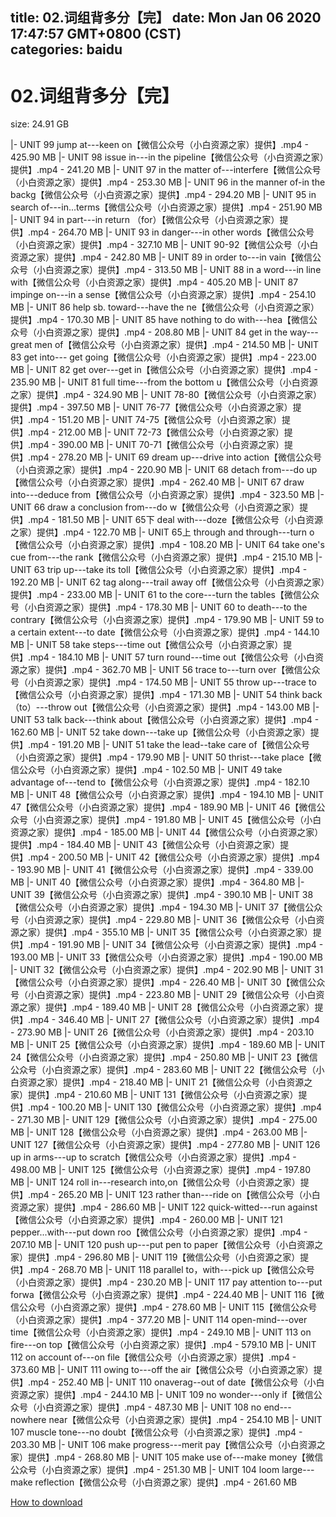 
title: 02.词组背多分【完】
date: Mon Jan 06 2020 17:47:57 GMT+0800 (CST)    
categories: baidu
---

# 02.词组背多分【完】
size: 24.91 GB
 
 
|- UNIT 99 jump at---keen on【微信公众号（小白资源之家）提供】.mp4 - 425.90 MB
|- UNIT 98 issue in---in the pipeline【微信公众号（小白资源之家）提供】.mp4 - 241.20 MB
|- UNIT 97 in the matter of---interfere【微信公众号（小白资源之家）提供】.mp4 - 253.30 MB
|- UNIT 96 in the manner of-in the backg【微信公众号（小白资源之家）提供】.mp4 - 294.20 MB
|- UNIT 95 in search of---in...terms【微信公众号（小白资源之家）提供】.mp4 - 251.90 MB
|- UNIT 94 in part---in return （for）【微信公众号（小白资源之家）提供】.mp4 - 264.70 MB
|- UNIT 93 in danger---in other words【微信公众号（小白资源之家）提供】.mp4 - 327.10 MB
|- UNIT 90-92【微信公众号（小白资源之家）提供】.mp4 - 242.80 MB
|- UNIT 89 in order to---in vain【微信公众号（小白资源之家）提供】.mp4 - 313.50 MB
|- UNIT 88 in a word---in line with【微信公众号（小白资源之家）提供】.mp4 - 405.20 MB
|- UNIT 87 impinge on---in a sense【微信公众号（小白资源之家）提供】.mp4 - 254.10 MB
|- UNIT 86 help sb. toward---have the ne【微信公众号（小白资源之家）提供】.mp4 - 170.30 MB
|- UNIT 85 have nothing to do with---hea【微信公众号（小白资源之家）提供】.mp4 - 208.80 MB
|- UNIT 84 get in the way---great men of【微信公众号（小白资源之家）提供】.mp4 - 214.50 MB
|- UNIT 83 get into--- get going【微信公众号（小白资源之家）提供】.mp4 - 223.00 MB
|- UNIT 82 get over---get in【微信公众号（小白资源之家）提供】.mp4 - 235.90 MB
|- UNIT 81 full time---from the bottom u【微信公众号（小白资源之家）提供】.mp4 - 324.90 MB
|- UNIT 78-80【微信公众号（小白资源之家）提供】.mp4 - 397.50 MB
|- UNIT 76-77【微信公众号（小白资源之家）提供】.mp4 - 151.20 MB
|- UNIT 74-75【微信公众号（小白资源之家）提供】.mp4 - 212.00 MB
|- UNIT 72-73【微信公众号（小白资源之家）提供】.mp4 - 390.00 MB
|- UNIT 70-71【微信公众号（小白资源之家）提供】.mp4 - 278.20 MB
|- UNIT 69 dream up---drive into action【微信公众号（小白资源之家）提供】.mp4 - 220.90 MB
|- UNIT 68 detach from---do up【微信公众号（小白资源之家）提供】.mp4 - 262.40 MB
|- UNIT 67 draw into---deduce from【微信公众号（小白资源之家）提供】.mp4 - 323.50 MB
|- UNIT 66 draw a conclusion from---do w【微信公众号（小白资源之家）提供】.mp4 - 181.50 MB
|- UNIT 65下 deal with---doze【微信公众号（小白资源之家）提供】.mp4 - 122.70 MB
|- UNIT 65上 through and through---turn o【微信公众号（小白资源之家）提供】.mp4 - 108.20 MB
|- UNIT 64 take one's cue from---the rank【微信公众号（小白资源之家）提供】.mp4 - 215.10 MB
|- UNIT 63 trip up---take its toll【微信公众号（小白资源之家）提供】.mp4 - 192.20 MB
|- UNIT 62 tag along---trail away off【微信公众号（小白资源之家）提供】.mp4 - 233.00 MB
|- UNIT 61 to the core---turn the tables【微信公众号（小白资源之家）提供】.mp4 - 178.30 MB
|- UNIT 60 to death---to the contrary【微信公众号（小白资源之家）提供】.mp4 - 179.90 MB
|- UNIT 59 to a certain extent---to date【微信公众号（小白资源之家）提供】.mp4 - 144.10 MB
|- UNIT 58 take steps---time out【微信公众号（小白资源之家）提供】.mp4 - 184.10 MB
|- UNIT 57 turn round---time out【微信公众号（小白资源之家）提供】.mp4 - 362.70 MB
|- UNIT 56 trace to---turn over【微信公众号（小白资源之家）提供】.mp4 - 174.50 MB
|- UNIT 55 throw up---trace to【微信公众号（小白资源之家）提供】.mp4 - 171.30 MB
|- UNIT 54 think back（to）---throw out【微信公众号（小白资源之家）提供】.mp4 - 143.00 MB
|- UNIT 53 talk back---think about【微信公众号（小白资源之家）提供】.mp4 - 162.60 MB
|- UNIT 52 take down---take up【微信公众号（小白资源之家）提供】.mp4 - 191.20 MB
|- UNIT 51 take the lead--take care of【微信公众号（小白资源之家）提供】.mp4 - 179.90 MB
|- UNIT 50 thrist---take place【微信公众号（小白资源之家）提供】.mp4 - 102.50 MB
|- UNIT 49 take advantage of---tend to【微信公众号（小白资源之家）提供】.mp4 - 182.10 MB
|- UNIT 48【微信公众号（小白资源之家）提供】.mp4 - 194.10 MB
|- UNIT 47【微信公众号（小白资源之家）提供】.mp4 - 189.90 MB
|- UNIT 46【微信公众号（小白资源之家）提供】.mp4 - 191.80 MB
|- UNIT 45【微信公众号（小白资源之家）提供】.mp4 - 185.00 MB
|- UNIT 44【微信公众号（小白资源之家）提供】.mp4 - 184.40 MB
|- UNIT 43【微信公众号（小白资源之家）提供】.mp4 - 200.50 MB
|- UNIT 42【微信公众号（小白资源之家）提供】.mp4 - 193.90 MB
|- UNIT 41【微信公众号（小白资源之家）提供】.mp4 - 339.00 MB
|- UNIT 40【微信公众号（小白资源之家）提供】.mp4 - 364.80 MB
|- UNIT 39【微信公众号（小白资源之家）提供】.mp4 - 390.10 MB
|- UNIT 38【微信公众号（小白资源之家）提供】.mp4 - 194.30 MB
|- UNIT 37【微信公众号（小白资源之家）提供】.mp4 - 229.80 MB
|- UNIT 36【微信公众号（小白资源之家）提供】.mp4 - 355.10 MB
|- UNIT 35【微信公众号（小白资源之家）提供】.mp4 - 191.90 MB
|- UNIT 34【微信公众号（小白资源之家）提供】.mp4 - 193.00 MB
|- UNIT 33【微信公众号（小白资源之家）提供】.mp4 - 190.00 MB
|- UNIT 32【微信公众号（小白资源之家）提供】.mp4 - 202.90 MB
|- UNIT 31【微信公众号（小白资源之家）提供】.mp4 - 226.40 MB
|- UNIT 30【微信公众号（小白资源之家）提供】.mp4 - 223.80 MB
|- UNIT 29【微信公众号（小白资源之家）提供】.mp4 - 189.40 MB
|- UNIT 28【微信公众号（小白资源之家）提供】.mp4 - 346.40 MB
|- UNIT 27【微信公众号（小白资源之家）提供】.mp4 - 273.90 MB
|- UNIT 26【微信公众号（小白资源之家）提供】.mp4 - 203.10 MB
|- UNIT 25【微信公众号（小白资源之家）提供】.mp4 - 189.60 MB
|- UNIT 24【微信公众号（小白资源之家）提供】.mp4 - 250.80 MB
|- UNIT 23【微信公众号（小白资源之家）提供】.mp4 - 283.60 MB
|- UNIT 22【微信公众号（小白资源之家）提供】.mp4 - 218.40 MB
|- UNIT 21【微信公众号（小白资源之家）提供】.mp4 - 210.60 MB
|- UNIT 131【微信公众号（小白资源之家）提供】.mp4 - 100.20 MB
|- UNIT 130【微信公众号（小白资源之家）提供】.mp4 - 271.30 MB
|- UNIT 129【微信公众号（小白资源之家）提供】.mp4 - 275.00 MB
|- UNIT 128【微信公众号（小白资源之家）提供】.mp4 - 263.00 MB
|- UNIT 127【微信公众号（小白资源之家）提供】.mp4 - 277.80 MB
|- UNIT 126 up in arms---up to scratch【微信公众号（小白资源之家）提供】.mp4 - 498.00 MB
|- UNIT 125【微信公众号（小白资源之家）提供】.mp4 - 197.80 MB
|- UNIT 124 roll in---research into,on【微信公众号（小白资源之家）提供】.mp4 - 265.20 MB
|- UNIT 123 rather than---ride on【微信公众号（小白资源之家）提供】.mp4 - 286.60 MB
|- UNIT 122 quick-witted---run against【微信公众号（小白资源之家）提供】.mp4 - 260.00 MB
|- UNIT 121 pepper...with---put down roo【微信公众号（小白资源之家）提供】.mp4 - 207.10 MB
|- UNIT 120 push up---put pen to paper【微信公众号（小白资源之家）提供】.mp4 - 296.80 MB
|- UNIT 119【微信公众号（小白资源之家）提供】.mp4 - 268.70 MB
|- UNIT 118 parallel to，with---pick up【微信公众号（小白资源之家）提供】.mp4 - 230.20 MB
|- UNIT 117 pay attention to---put forwa【微信公众号（小白资源之家）提供】.mp4 - 224.40 MB
|- UNIT 116【微信公众号（小白资源之家）提供】.mp4 - 278.60 MB
|- UNIT 115【微信公众号（小白资源之家）提供】.mp4 - 377.20 MB
|- UNIT 114 open-mind---over time【微信公众号（小白资源之家）提供】.mp4 - 249.10 MB
|- UNIT 113 on  fire---on top【微信公众号（小白资源之家）提供】.mp4 - 579.10 MB
|- UNIT 112 on account of---on file【微信公众号（小白资源之家）提供】.mp4 - 373.60 MB
|- UNIT 111 owing to---off the air【微信公众号（小白资源之家）提供】.mp4 - 252.40 MB
|- UNIT 110 onaverag--out of date【微信公众号（小白资源之家）提供】.mp4 - 244.10 MB
|- UNIT 109 no wonder---only if【微信公众号（小白资源之家）提供】.mp4 - 487.30 MB
|- UNIT 108 no end---nowhere near【微信公众号（小白资源之家）提供】.mp4 - 254.10 MB
|- UNIT 107 muscle tone---no doubt【微信公众号（小白资源之家）提供】.mp4 - 203.30 MB
|- UNIT 106 make progress---merit pay【微信公众号（小白资源之家）提供】.mp4 - 268.80 MB
|- UNIT 105 make use of---make money【微信公众号（小白资源之家）提供】.mp4 - 251.30 MB
|- UNIT 104 loom large---make reflection【微信公众号（小白资源之家）提供】.mp4 - 261.60 MB

[How to download](https://bpcam.bemobtrk.com/go/2ceec3aa-1ca2-46d6-b9ff-aaa5c184517c?jno=4038)